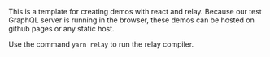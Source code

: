This is a template for creating demos with react and relay. Because our test GraphQL server is running in the browser, these demos can be hosted on github pages or any static host.

Use the command `yarn relay` to run the relay compiler.
